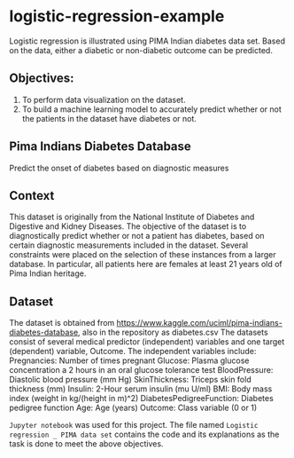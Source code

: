 # logistic-regression-example
Logistic regression is illustrated using PIMA Indian diabetes data set. Based on the data, either a diabetic or non-diabetic outcome can be predicted. 

## Objectives: 
1.	To perform data visualization on the dataset.
2.	To build a machine learning model to accurately predict whether or not the patients in the dataset have diabetes or not.

## Pima Indians Diabetes Database
Predict the onset of diabetes based on diagnostic measures

## Context
This dataset is originally from the National Institute of Diabetes and Digestive and Kidney Diseases. The objective of the dataset is to diagnostically predict whether or not a patient has diabetes, based on certain diagnostic measurements included in the dataset. Several constraints were placed on the selection of these instances from a larger database. In particular, all patients here are females at least 21 years old of Pima Indian heritage.

## Dataset
The dataset is obtained from https://www.kaggle.com/uciml/pima-indians-diabetes-database, also in the repository as diabetes.csv
The datasets consist of several medical predictor (independent) variables and one target (dependent) variable, Outcome. 
The independent variables include: 
Pregnancies: Number of times pregnant
Glucose: Plasma glucose concentration a 2 hours in an oral glucose tolerance test
BloodPressure: Diastolic blood pressure (mm Hg)
SkinThickness: Triceps skin fold thickness (mm)
Insulin: 2-Hour serum insulin (mu U/ml)
BMI: Body mass index (weight in kg/(height in m)^2)
DiabetesPedigreeFunction: Diabetes pedigree function
Age: Age (years)
Outcome: Class variable (0 or 1)

`Jupyter notebook` was used for this project. The file named `Logistic regression _ PIMA data set` contains the code and its explanations as the task is done to meet the above objectives.

